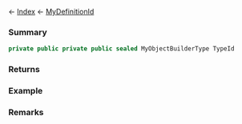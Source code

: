 ← [Index](Api-Index) ← [MyDefinitionId](VRage.Game.MyDefinitionId)

### Summary

```csharp
private public private public sealed MyObjectBuilderType TypeId
```

### Returns

### Example

### Remarks

